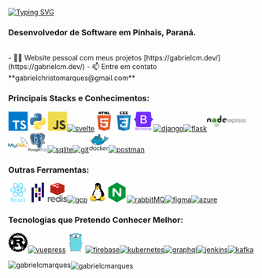 [![Typing SVG](https://readme-typing-svg.demolab.com?font=Fira+Code&weight=600&size=35&duration=3500&pause=10000&center=true&width=880&height=73&lines=Ol%C3%A1+%F0%9F%91%8B%2C+eu+sou+Gabriel+de+Christo+Marques)](https://git.io/typing-svg)
<h3 align="left">Desenvolvedor de Software em Pinhais, Paraná.</h3>

<br>
- 👨‍💻 Website pessoal com meus projetos [https://gabrielcm.dev/](https://gabrielcm.dev/)
- 📫 Entre em contato **gabrielchristomarques@gmail.com**
<br>
  
<h3 align=left>Principais Stacks e Conhecimentos:</h3><p align=left><a href=https://www.typescriptlang.org/ rel=noreferrer target=_blank><img alt=typescript height=40 src=https://raw.githubusercontent.com/devicons/devicon/master/icons/typescript/typescript-original.svg width=40></a><a href=https://www.python.org rel=noreferrer target=_blank><img alt=python height=40 src=https://raw.githubusercontent.com/devicons/devicon/master/icons/python/python-original.svg width=40></a><a href=https://developer.mozilla.org/en-US/docs/Web/JavaScript rel=noreferrer target=_blank><img alt=javascript height=40 src=https://raw.githubusercontent.com/devicons/devicon/master/icons/javascript/javascript-original.svg width=40></a><a href=https://svelte.dev rel=noreferrer target=_blank><img alt=svelte height=40 src=https://upload.wikimedia.org/wikipedia/commons/1/1b/Svelte_Logo.svg width=40></a><a href=https://www.w3.org/html/ rel=noreferrer target=_blank><img alt=html5 height=40 src=https://raw.githubusercontent.com/devicons/devicon/master/icons/html5/html5-original-wordmark.svg width=40></a><a href=https://www.w3schools.com/css/ rel=noreferrer target=_blank><img alt=css3 height=40 src=https://raw.githubusercontent.com/devicons/devicon/master/icons/css3/css3-original-wordmark.svg width=40></a><a href=https://getbootstrap.com rel=noreferrer target=_blank><img alt=bootstrap height=40 src=https://raw.githubusercontent.com/devicons/devicon/master/icons/bootstrap/bootstrap-plain-wordmark.svg width=40></a><a href=https://www.djangoproject.com/ rel=noreferrer target=_blank><img alt=django height=40 src=https://cdn.worldvectorlogo.com/logos/django.svg width=40></a><a href=https://flask.palletsprojects.com/ rel=noreferrer target=_blank><img alt=flask height=40 src=https://www.vectorlogo.zone/logos/pocoo_flask/pocoo_flask-icon.svg width=40></a><a href=https://nodejs.org rel=noreferrer target=_blank><img alt=nodejs height=40 src=https://raw.githubusercontent.com/devicons/devicon/master/icons/nodejs/nodejs-original-wordmark.svg width=40></a><a href=https://expressjs.com rel=noreferrer target=_blank><img alt=express height=40 src=https://raw.githubusercontent.com/devicons/devicon/master/icons/express/express-original-wordmark.svg width=40></a><a href=https://www.mysql.com/ rel=noreferrer target=_blank><img alt=mysql height=40 src=https://raw.githubusercontent.com/devicons/devicon/master/icons/mysql/mysql-original-wordmark.svg width=40></a><a href=https://www.postgresql.org rel=noreferrer target=_blank><img alt=postgresql height=40 src=https://raw.githubusercontent.com/devicons/devicon/master/icons/postgresql/postgresql-original-wordmark.svg width=40></a><a href=https://www.sqlite.org/ rel=noreferrer target=_blank><img alt=sqlite height=40 src=https://www.vectorlogo.zone/logos/sqlite/sqlite-icon.svg width=40></a><a href=https://git-scm.com/ rel=noreferrer target=_blank><img alt=git height=40 src=https://www.vectorlogo.zone/logos/git-scm/git-scm-icon.svg width=40></a><a href=https://www.docker.com/ rel=noreferrer target=_blank><img alt=docker height=40 src=https://raw.githubusercontent.com/devicons/devicon/master/icons/docker/docker-original-wordmark.svg width=40></a><a href=https://postman.com rel=noreferrer target=_blank><img alt=postman height=40 src=https://www.vectorlogo.zone/logos/getpostman/getpostman-icon.svg width=40></a><h3 align=left>Outras Ferramentas:</h3><a href=https://reactjs.org/ rel=noreferrer target=_blank><img alt=react height=40 src=https://raw.githubusercontent.com/devicons/devicon/master/icons/react/react-original-wordmark.svg width=40></a><a href=https://pandas.pydata.org/ rel=noreferrer target=_blank><img alt=pandas height=40 src=https://raw.githubusercontent.com/devicons/devicon/2ae2a900d2f041da66e950e4d48052658d850630/icons/pandas/pandas-original.svg width=40></a><a href=https://redis.io rel=noreferrer target=_blank><img alt=redis height=40 src=https://raw.githubusercontent.com/devicons/devicon/master/icons/redis/redis-original-wordmark.svg width=40></a><a href=https://cloud.google.com rel=noreferrer target=_blank><img alt=gcp height=40 src=https://www.vectorlogo.zone/logos/google_cloud/google_cloud-icon.svg width=40></a><a href=https://www.linux.org/ rel=noreferrer target=_blank><img alt=linux height=40 src=https://raw.githubusercontent.com/devicons/devicon/master/icons/linux/linux-original.svg width=40></a><a href=https://www.nginx.com rel=noreferrer target=_blank><img alt=nginx height=40 src=https://raw.githubusercontent.com/devicons/devicon/master/icons/nginx/nginx-original.svg width=40></a><a href=https://www.rabbitmq.com rel=noreferrer target=_blank><img alt=rabbitMQ height=40 src=https://www.vectorlogo.zone/logos/rabbitmq/rabbitmq-icon.svg width=40></a><a href=https://www.figma.com/ rel=noreferrer target=_blank><img alt=figma height=40 src=https://www.vectorlogo.zone/logos/figma/figma-icon.svg width=40></a><a href=https://azure.microsoft.com/en-in/ rel=noreferrer target=_blank><img alt=azure height=40 src=https://www.vectorlogo.zone/logos/microsoft_azure/microsoft_azure-icon.svg width=40></a><h3 align=left>Tecnologias que Pretendo Conhecer Melhor:</h3><a href=https://www.rust-lang.org rel=noreferrer target=_blank><img alt=rust height=40 src=https://raw.githubusercontent.com/devicons/devicon/master/icons/rust/rust-plain.svg width=40></a><a href=https://ocaml.org/ rel=noreferrer target=_blank><img alt=vuepress height=40 src=https://upload.wikimedia.org/wikipedia/commons/f/ff/OCaml_Logo.svg width=40></a><a href=https://golang.org rel=noreferrer target=_blank><img alt=go height=40 src=https://raw.githubusercontent.com/devicons/devicon/master/icons/go/go-original.svg width=40></a><a href=https://firebase.google.com/ rel=noreferrer target=_blank><img alt=firebase height=40 src=https://www.vectorlogo.zone/logos/firebase/firebase-icon.svg width=40></a><a href=https://kubernetes.io rel=noreferrer target=_blank><img alt=kubernetes height=40 src=https://www.vectorlogo.zone/logos/kubernetes/kubernetes-icon.svg width=40></a><a href=https://graphql.org rel=noreferrer target=_blank><img alt=graphql height=40 src=https://www.vectorlogo.zone/logos/graphql/graphql-icon.svg width=40></a><a href=https://www.jenkins.io rel=noreferrer target=_blank><img alt=jenkins height=40 src=https://www.vectorlogo.zone/logos/jenkins/jenkins-icon.svg width=40></a><a href=https://kafka.apache.org/ rel=noreferrer target=_blank><img alt=kafka height=40 src=https://www.vectorlogo.zone/logos/apache_kafka/apache_kafka-icon.svg width=40></a>


<p><img align="left" src="https://github-readme-stats.vercel.app/api/top-langs?username=gabrielcmarques&show_icons=true&locale=en&layout=compact" alt="gabrielcmarques" /></p>
<p><img align="center" style="width: 49%" src="https://github-readme-streak-stats.herokuapp.com/?user=gabrielcmarques&" alt="gabrielcmarques" /></p>
